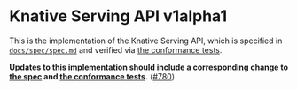 # Knative Serving API v1alpha1

This is the implementation of the Knative Serving API, which is specified in
[`docs/spec/spec.md`](/docs/spec/spec.md) and verified via [the
conformance tests](/test/conformance).

**Updates to this implementation should include a corresponding change to
[the spec](/docs/spec/spec.md) and [the conformance
tests](/test/conformance).** ([#780](https://github.com/knative/serving/issues/780))
